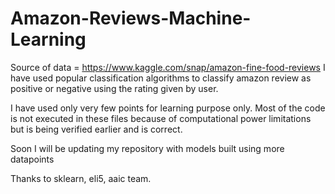 # Amazon-Reviews-Machine-Learning
Source of data = https://www.kaggle.com/snap/amazon-fine-food-reviews
I have used popular classification algorithms to classify amazon review as positive or negative using the rating given by user.

I have used only very few points for learning purpose only.
Most of the code is not executed in these files because of computational power limitations but is being verified earlier and is correct.

Soon I will be updating my repository with models built using more datapoints

Thanks to sklearn, eli5, aaic team.

